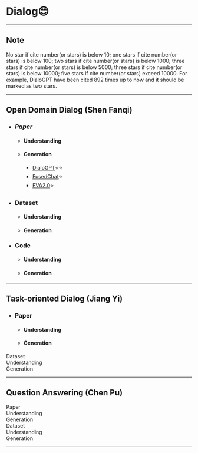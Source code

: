 # **Dialog**:blush:  

___  
## Note
No star if cite number(or stars) is below 10;  one stars if cite number(or stars) is below 100;  two stars if cite number(or stars) is below 1000;  three stars if cite number(or stars) is below 5000; three stars if cite number(or stars) is below 10000;  five stars if cite number(or stars) exceed 10000. For example, DialoGPT have been cited 892 times up to now and it should be marked as two stars. 
___  
## Open Domain Dialog  (Shen Fanqi)  
* ### _Paper_
  * #### Understanding
  * #### Generation 
    * [DialoGPT](https://arxiv.org/abs/1911.00536):star::star:  
    * [FusedChat](https://ojs.aaai.org/index.php/AAAI/article/view/21416):star:
    * [EVA2.0](https://link.springer.com/article/10.1007/s11633-022-1387-3):star:
 
* ### Dataset  
  * #### Understanding  
  * #### Generation  

* ### Code  
  * #### Understanding  
  * #### Generation 

***  
## Task-oriented Dialog  (Jiang Yi)  
* ### Paper  
  * #### Understanding  
  * #### Generation  
Dataset  
Understanding  
Generation  
***  
## Question Answering  (Chen Pu)  
Paper  
Understanding  
Generation  
Dataset  
Understanding  
Generation  
***  
